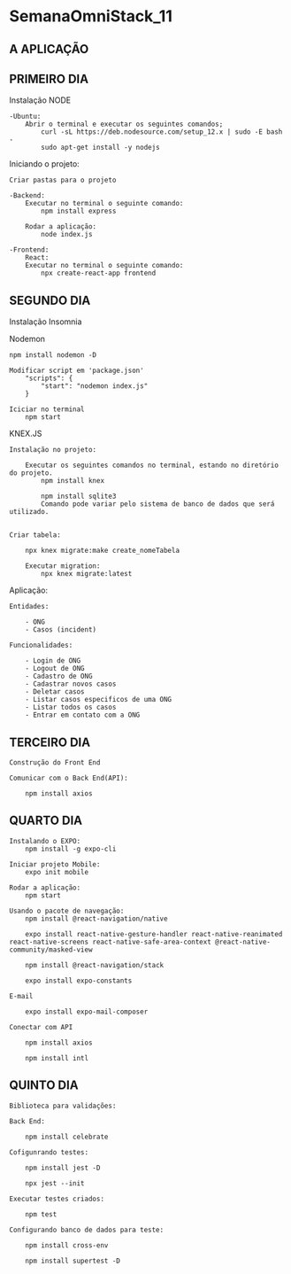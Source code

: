 # SemanaOmniStack_11

## A APLICAÇÃO



## PRIMEIRO DIA

Instalação NODE

    -Ubuntu:
        Abrir o terminal e executar os seguintes comandos;
            curl -sL https://deb.nodesource.com/setup_12.x | sudo -E bash -
            sudo apt-get install -y nodejs

Iniciando o projeto:

    Criar pastas para o projeto

    -Backend:
        Executar no terminal o seguinte comando:
            npm install express

        Rodar a aplicação:
            node index.js
            
    -Frontend:
        React:
        Executar no terminal o seguinte comando:
            npx create-react-app frontend
            
## SEGUNDO DIA

Instalação Insomnia
    


Nodemon
    
    npm install nodemon -D  

    Modificar script em 'package.json'
        "scripts": {
            "start": "nodemon index.js"
        }

    Iciciar no terminal
        npm start

KNEX.JS

    Instalação no projeto:
        
        Executar os seguintes comandos no terminal, estando no diretório do projeto.
            npm install knex
    
            npm install sqlite3
            Comando pode variar pelo sistema de banco de dados que será utilizado.
            

    Criar tabela:
        
        npx knex migrate:make create_nomeTabela

        Executar migration:
            npx knex migrate:latest



Aplicação:

    Entidades:
    
        - ONG
        - Casos (incident)

    Funcionalidades:
    
        - Login de ONG
        - Logout de ONG
        - Cadastro de ONG
        - Cadastrar novos casos
        - Deletar casos
        - Listar casos especificos de uma ONG
        - Listar todos os casos
        - Entrar em contato com a ONG

## TERCEIRO DIA

    Construção do Front End
    
    Comunicar com o Back End(API):
    
        npm install axios

## QUARTO DIA

    Instalando o EXPO:
        npm install -g expo-cli

    Iniciar projeto Mobile:
        expo init mobile

    Rodar a aplicação:
        npm start

    Usando o pacote de navegação:
        npm install @react-navigation/native

        expo install react-native-gesture-handler react-native-reanimated react-native-screens react-native-safe-area-context @react-native-community/masked-view

        npm install @react-navigation/stack

        expo install expo-constants

    E-mail

        expo install expo-mail-composer

    Conectar com API

        npm install axios

        npm install intl

## QUINTO DIA

    Biblioteca para validações:
        
    Back End:

        npm install celebrate

    Cofigunrando testes:

        npm install jest -D

        npx jest --init

    Executar testes criados:
     
        npm test
    
    Configurando banco de dados para teste:

        npm install cross-env

        npm install supertest -D
